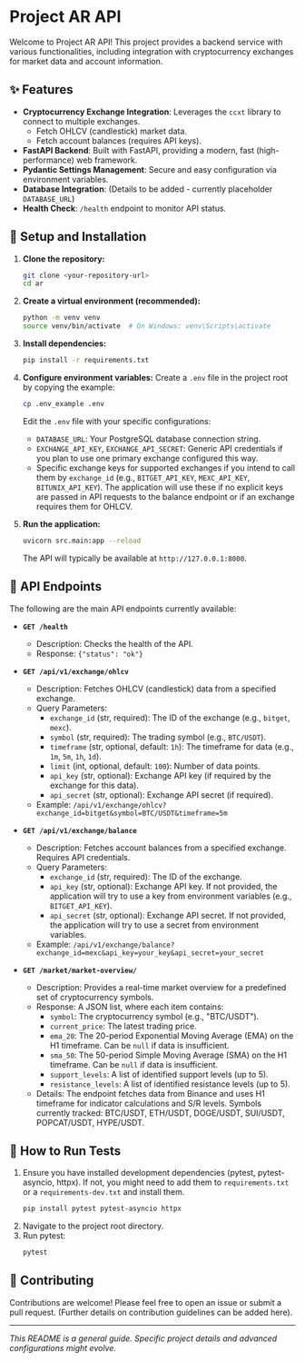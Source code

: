 # Project AR API

Welcome to Project AR API! This project provides a backend service with various functionalities,
including integration with cryptocurrency exchanges for market data and account information.

## ✨ Features

*   **Cryptocurrency Exchange Integration**: Leverages the `ccxt` library to connect to multiple exchanges.
    *   Fetch OHLCV (candlestick) market data.
    *   Fetch account balances (requires API keys).
*   **FastAPI Backend**: Built with FastAPI, providing a modern, fast (high-performance) web framework.
*   **Pydantic Settings Management**: Secure and easy configuration via environment variables.
*   **Database Integration**: (Details to be added - currently placeholder `DATABASE_URL`)
*   **Health Check**: `/health` endpoint to monitor API status.

## 🚀 Setup and Installation

1.  **Clone the repository:**
    ```bash
    git clone <your-repository-url>
    cd ar
    ```

2.  **Create a virtual environment (recommended):**
    ```bash
    python -m venv venv
    source venv/bin/activate  # On Windows: venv\Scripts\activate
    ```

3.  **Install dependencies:**
    ```bash
    pip install -r requirements.txt
    ```

4.  **Configure environment variables:**
    Create a `.env` file in the project root by copying the example:
    ```bash
    cp .env_example .env
    ```
    Edit the `.env` file with your specific configurations:
    *   `DATABASE_URL`: Your PostgreSQL database connection string.
    *   `EXCHANGE_API_KEY`, `EXCHANGE_API_SECRET`: Generic API credentials if you plan to use one primary exchange configured this way.
    *   Specific exchange keys for supported exchanges if you intend to call them by `exchange_id` (e.g., `BITGET_API_KEY`, `MEXC_API_KEY`, `BITUNIX_API_KEY`). The application will use these if no explicit keys are passed in API requests to the balance endpoint or if an exchange requires them for OHLCV.

5.  **Run the application:**
    ```bash
    uvicorn src.main:app --reload
    ```
    The API will typically be available at `http://127.0.0.1:8000`.

## 📡 API Endpoints

The following are the main API endpoints currently available:

*   **`GET /health`**
    *   Description: Checks the health of the API.
    *   Response: `{"status": "ok"}`

*   **`GET /api/v1/exchange/ohlcv`**
    *   Description: Fetches OHLCV (candlestick) data from a specified exchange.
    *   Query Parameters:
        *   `exchange_id` (str, required): The ID of the exchange (e.g., `bitget`, `mexc`).
        *   `symbol` (str, required): The trading symbol (e.g., `BTC/USDT`).
        *   `timeframe` (str, optional, default: `1h`): The timeframe for data (e.g., `1m`, `5m`, `1h`, `1d`).
        *   `limit` (int, optional, default: `100`): Number of data points.
        *   `api_key` (str, optional): Exchange API key (if required by the exchange for this data).
        *   `api_secret` (str, optional): Exchange API secret (if required).
    *   Example: `/api/v1/exchange/ohlcv?exchange_id=bitget&symbol=BTC/USDT&timeframe=5m`

*   **`GET /api/v1/exchange/balance`**
    *   Description: Fetches account balances from a specified exchange. Requires API credentials.
    *   Query Parameters:
        *   `exchange_id` (str, required): The ID of the exchange.
        *   `api_key` (str, optional): Exchange API key. If not provided, the application will try to use a key from environment variables (e.g., `BITGET_API_KEY`).
        *   `api_secret` (str, optional): Exchange API secret. If not provided, the application will try to use a secret from environment variables.
    *   Example: `/api/v1/exchange/balance?exchange_id=mexc&api_key=your_key&api_secret=your_secret`

*   **`GET /market/market-overview/`**
    *   Description: Provides a real-time market overview for a predefined set of cryptocurrency symbols.
    *   Response: A JSON list, where each item contains:
        *   `symbol`: The cryptocurrency symbol (e.g., "BTC/USDT").
        *   `current_price`: The latest trading price.
        *   `ema_20`: The 20-period Exponential Moving Average (EMA) on the H1 timeframe. Can be `null` if data is insufficient.
        *   `sma_50`: The 50-period Simple Moving Average (SMA) on the H1 timeframe. Can be `null` if data is insufficient.
        *   `support_levels`: A list of identified support levels (up to 5).
        *   `resistance_levels`: A list of identified resistance levels (up to 5).
    *   Details: The endpoint fetches data from Binance and uses H1 timeframe for indicator calculations and S/R levels. Symbols currently tracked: BTC/USDT, ETH/USDT, DOGE/USDT, SUI/USDT, POPCAT/USDT, HYPE/USDT.

## 🧪 How to Run Tests

1.  Ensure you have installed development dependencies (pytest, pytest-asyncio, httpx). If not, you might need to add them to `requirements.txt` or a `requirements-dev.txt` and install them.
    ```bash
    pip install pytest pytest-asyncio httpx
    ```
2.  Navigate to the project root directory.
3.  Run pytest:
    ```bash
    pytest
    ```

## 🤝 Contributing

Contributions are welcome! Please feel free to open an issue or submit a pull request.
(Further details on contribution guidelines can be added here).

---

*This README is a general guide. Specific project details and advanced configurations might evolve.*
